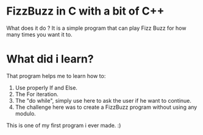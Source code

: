 # FizzBuzz in C with a bit of C++

What does it do ?
It is a simple program that can play Fizz Buzz for how many times you want it to.

# What did i learn?
That program helps me to learn how to:
1) Use properly If and Else.
2) The For iteration.
3) The "do while", simply use here to ask the user if he want to continue.
4) The challenge here was to create a FizzBuzz program without using any modulo.

This is one of my first program i ever made. :)
